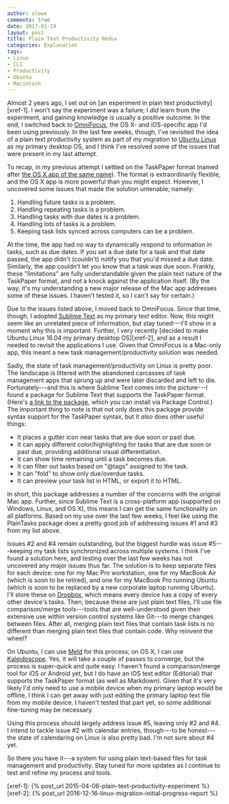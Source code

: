 ```yaml
---
author: slowe
comments: true
date: 2017-01-19
layout: post
title: Plain Text Productivity Redux
categories: Explanation
tags:
- Linux
- CLI
- Productivity
- Ubuntu
- Macintosh
---
```


Almost 2 years ago, I set out on [an experiment in plain text productivity][xref-1]. I won't say the experiment was a failure; I _did_ learn from the experiment, and gaining knowledge is usually a positive outcome. In the end, I switched back to [OmniFocus][link-1], the OS X- and iOS-specific app I'd been using previously. In the last few weeks, though, I've revisited the idea of a plain text productivity system as part of my migration to [Ubuntu Linux][link-3] as my primary desktop OS, and I think I've resolved some of the issues that were present in my last attempt.

To recap, in my previous attempt I settled on the TaskPaper format (named after [the OS X app of the same name][link-2]). The format is extraordinarily flexible, and the OS X app is more powerful than you might expect. However, I uncovered some issues that made the solution untenable; namely:

1. Handling future tasks is a problem.
2. Handling repeating tasks is a problem.
3. Handling tasks with due dates is a problem.
4. Handling lots of tasks is a problem.
5. Keeping task lists synced across computers can be a problem.

At the time, the app had no way to dynamically respond to information in tasks, such as due dates. If you set a due date for a task and that date passed, the app didn't (couldn't) notify you that you'd missed a due date. Similarly, the app couldn't let you know that a task was due soon. Frankly, these "limitations" are fully understandable given the plain text nature of the TaskPaper format, and not a knock against the application itself. (By the way, it's my understanding a new major release of the Mac app addresses some of these issues. I haven't tested it, so I can't say for certain.)

Due to the issues listed above, I moved back to OmniFocus. Since that time, though, I adopted [Sublime Text][link-4] as my primary text editor. Now, this might seem like an unrelated piece of information, but stay tuned---I'll show in a moment why this is important. Further, I very recently [decided to make Ubuntu Linux 16.04 my primary desktop OS][xref-2], and as a result I needed to revisit the applications I use. Given that OmniFocus is a Mac-only app, this meant a new task management/productivity solution was needed.

Sadly, the state of task management/productivity on Linux is pretty poor. The landscape is littered with the abandoned carcasses of task management apps that sprung up and were later discarded and left to die. Fortunately---and this is where Sublime Text comes into the picture---I found a package for Sublime Text that supports the TaskPaper format. (Here's [a link to the package][link-5], which you can install via Package Control.) The important thing to note is that not only does this package provide syntax support for the TaskPaper syntax, but it _also_ does other useful things:

* It places a gutter icon near tasks that are due soon or past due.
* It can apply different color/highlighting for tasks that are due soon or past due, providing additional visual differentiation.
* It can show time remaining until a task becomes due.
* It can filter out tasks based on "@tags" assigned to the task.
* It can "fold" to show only due/overdue tasks.
* It can preview your task list in HTML, or export it to HTML.

In short, this package addresses a number of the concerns with the original Mac app. Further, since Sublime Text is a cross-platform app (supported on Windows, Linux, and OS X), this means I can get the same functionality on all platforms. Based on my use over the last few weeks, I feel like using the PlainTasks package does a pretty good job of addressing issues #1 and #3 from my list above.

Issues #2 and #4 remain outstanding, but the biggest hurdle was issue #5---keeping my task lists synchronized across multiple systems. I think I've found a solution here, and testing over the last few weeks has not uncovered any major issues thus far. The solution is to keep separate files for each device: one for my Mac Pro workstation, one for my MacBook Air (which is soon to be retired), and one for my MacBook Pro running Ubuntu (which is soon to be replaced by a new corporate laptop running Ubuntu). I'll store these on [Dropbox][link-6], which means every device has a copy of every other device's tasks. Then, because these are just plain text files, I'll use file comparison/merge tools---tools that are well-understood given their extensive use within version control systems like Git---to merge changes between files. After all, merging plain text files that contain task lists is no different than merging plain text files that contain code. Why reinvent the wheel?

On Ubuntu, I can use [Meld][link-7] for this process; on OS X, I can use [Kaleidoscope][link-8]. Yes, it will take a couple of passes to converge, but the process is super-quick and quite easy. I haven't found a comparison/merge tool for iOS or Android yet, but I do have an iOS text editor (Editorial) that supports the TaskPaper format (as well as Markdown). Given that it's very likely I'd only need to use a mobile device when my primary laptop would be offline, I think I can get away with just editing the primary laptop text file from my mobile device. I haven't tested that part yet, so some additional fine-tuning may be necessary.

Using this process should largely address issue #5, leaving only #2 and #4. I intend to tackle issue #2 with calendar entries, though---to be honest---the state of calendaring on Linux is also pretty bad. I'm not sure about #4 yet.

So there you have it---a system for using plain text-based files for task management and productivity. Stay tuned for more updates as I continue to test and refine my process and tools.



[link-1]: http://www.omnigroup.com/omnifocus/
[link-2]: https://www.taskpaper.com/
[link-3]: https://www.ubuntu.com/
[link-4]: http://www.sublimetext.com/
[link-5]: https://packagecontrol.io/packages/PlainTasks
[link-6]: https://www.dropbox.com/
[link-7]: http://meldmerge.org/
[link-8]: http://www.kaleidoscopeapp.com/

[xref-1]: {% post_url 2015-04-06-plain-text-productivity-experiment %}
[xref-2]: {% post_url 2016-12-16-linux-migration-initial-progress-report %}

